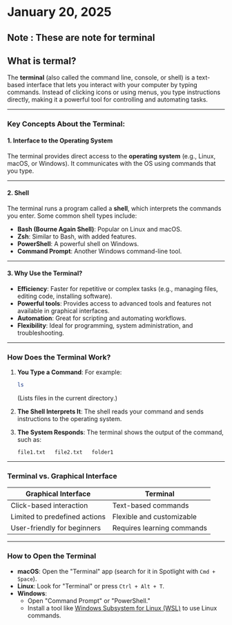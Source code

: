 # January 20, 2025
## Note : These are note for terminal 

## What is termal?

The **terminal** (also called the command line, console, or shell) is a text-based interface that lets you interact with your computer by typing commands. Instead of clicking icons or using menus, you type instructions directly, making it a powerful tool for controlling and automating tasks.

---

### **Key Concepts About the Terminal:**

#### **1. Interface to the Operating System**
The terminal provides direct access to the **operating system** (e.g., Linux, macOS, or Windows). It communicates with the OS using commands that you type.

---

#### **2. Shell**
The terminal runs a program called a **shell**, which interprets the commands you enter. Some common shell types include:
- **Bash (Bourne Again Shell)**: Popular on Linux and macOS.
- **Zsh**: Similar to Bash, with added features.
- **PowerShell**: A powerful shell on Windows.
- **Command Prompt**: Another Windows command-line tool.

---

#### **3. Why Use the Terminal?**
- **Efficiency**: Faster for repetitive or complex tasks (e.g., managing files, editing code, installing software).
- **Powerful tools**: Provides access to advanced tools and features not available in graphical interfaces.
- **Automation**: Great for scripting and automating workflows.
- **Flexibility**: Ideal for programming, system administration, and troubleshooting.

---

### **How Does the Terminal Work?**
1. **You Type a Command**: For example:
   ```bash
   ls
   ```
   (Lists files in the current directory.)

2. **The Shell Interprets It**: The shell reads your command and sends instructions to the operating system.

3. **The System Responds**: The terminal shows the output of the command, such as:
   ```
   file1.txt   file2.txt   folder1
   ```

---

### **Terminal vs. Graphical Interface**
| **Graphical Interface**       | **Terminal**                 |
|-------------------------------|-----------------------------|
| Click-based interaction       | Text-based commands         |
| Limited to predefined actions | Flexible and customizable   |
| User-friendly for beginners   | Requires learning commands  |

---

### **How to Open the Terminal**
- **macOS**: Open the "Terminal" app (search for it in Spotlight with `Cmd + Space`).
- **Linux**: Look for "Terminal" or press `Ctrl + Alt + T`.
- **Windows**:
  - Open "Command Prompt" or "PowerShell."
  - Install a tool like [Windows Subsystem for Linux (WSL)](https://learn.microsoft.com/en-us/windows/wsl/) to use Linux commands.
